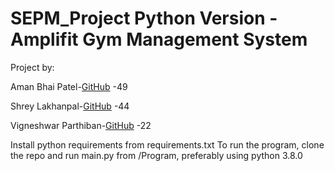 # SEPM_Project Python Version - Amplifit Gym Management System
Project by:

Aman Bhai Patel-[GitHub](https://www.github.com/amanbp)           -49

Shrey Lakhanpal-[GitHub](https://www.github.com/shreylakhanpal4)  -44

Vigneshwar Parthiban-[GitHub](https://www.github.com/VigneshwarP) -22


Install python requirements from requirements.txt
To run the program, clone the repo and run main.py from /Program, preferably using python 3.8.0